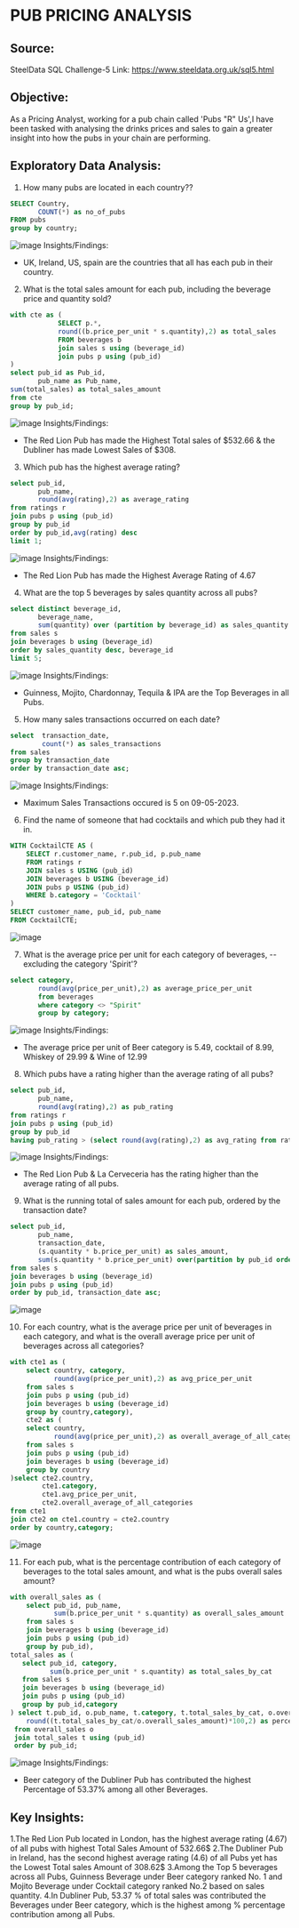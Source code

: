 # PUB PRICING ANALYSIS 

## Source:
SteelData SQL Challenge-5 Link: https://www.steeldata.org.uk/sql5.html

## Objective:
As a Pricing Analyst, working for a pub chain called 'Pubs "R" Us',I have been tasked with analysing the drinks prices and sales to gain a greater insight into how the pubs in your chain are performing.

## Exploratory Data Analysis:
1. How many pubs are located in each country??
```sql
SELECT Country, 
	   COUNT(*) as no_of_pubs
FROM pubs
group by country;
```
![image](https://github.com/Aarthi-14/STEELDATA-SQL-CHALLENGE-5---PUB-PRICING-ANALYSIS-/assets/147639053/ce279665-a471-4c9c-85b2-2a9f45aa521c)
Insights/Findings:
* UK, Ireland, US, spain are the countries that all has each pub in their country.
  
2. What is the total sales amount for each pub, including the beverage price and quantity sold?
```sql
with cte as (
			SELECT p.*,
			round((b.price_per_unit * s.quantity),2) as total_sales
			FROM beverages b
			join sales s using (beverage_id)
			join pubs p using (pub_id)
)
select pub_id as Pub_id, 
	   pub_name as Pub_name,
sum(total_sales) as total_sales_amount
from cte
group by pub_id;
```
![image](https://github.com/Aarthi-14/STEELDATA-SQL-CHALLENGE-5---PUB-PRICING-ANALYSIS-/assets/147639053/9cfaf297-23b0-4811-a26f-590055662bdc)
Insights/Findings:
* The Red Lion Pub has made the Highest Total sales of $532.66 & the Dubliner has made Lowest Sales of $308.
  
3. Which pub has the highest average rating?
```sql
select pub_id, 
	   pub_name, 
       round(avg(rating),2) as average_rating
from ratings r
join pubs p using (pub_id)
group by pub_id
order by pub_id,avg(rating) desc
limit 1;
```
![image](https://github.com/Aarthi-14/STEELDATA-SQL-CHALLENGE-5---PUB-PRICING-ANALYSIS-/assets/147639053/7cbf571d-dbba-4b89-a3e1-207e2f0fa018)
Insights/Findings:
* The Red Lion Pub has made the Highest Average Rating of 4.67

4. What are the top 5 beverages by sales quantity across all pubs?
```sql
select distinct beverage_id,
	   beverage_name,
       sum(quantity) over (partition by beverage_id) as sales_quantity
from sales s
join beverages b using (beverage_id)
order by sales_quantity desc, beverage_id
limit 5;
```
![image](https://github.com/Aarthi-14/STEELDATA-SQL-CHALLENGE-5---PUB-PRICING-ANALYSIS-/assets/147639053/b880571b-1794-485d-8e09-6357c77c73fb)
Insights/Findings:
* Guinness, Mojito, Chardonnay, Tequila & IPA are the Top Beverages in all Pubs.
  
5. How many sales transactions occurred on each date?
```sql
select  transaction_date,
		count(*) as sales_transactions
from sales
group by transaction_date
order by transaction_date asc;
```
![image](https://github.com/Aarthi-14/STEELDATA-SQL-CHALLENGE-5---PUB-PRICING-ANALYSIS-/assets/147639053/6de676d9-0361-4752-8218-4ec84c3a0f63)
Insights/Findings:
* Maximum Sales Transactions occured is 5 on 09-05-2023.
  
6. Find the name of someone that had cocktails and which pub they had it in.
```sql
WITH CocktailCTE AS (
    SELECT r.customer_name, r.pub_id, p.pub_name
    FROM ratings r
    JOIN sales s USING (pub_id)
    JOIN beverages b USING (beverage_id)
    JOIN pubs p USING (pub_id)
    WHERE b.category = 'Cocktail'
)
SELECT customer_name, pub_id, pub_name
FROM CocktailCTE;
```
![image](https://github.com/Aarthi-14/STEELDATA-SQL-CHALLENGE-5---PUB-PRICING-ANALYSIS-/assets/147639053/446fe683-a376-45d6-b733-250f00070740)

7. What is the average price per unit for each category of beverages,
--excluding the category 'Spirit'?
```sql
select category,
       round(avg(price_per_unit),2) as average_price_per_unit
       from beverages
       where category <> "Spirit"
       group by category;
```
![image](https://github.com/Aarthi-14/STEELDATA-SQL-CHALLENGE-5---PUB-PRICING-ANALYSIS-/assets/147639053/25646b7c-c78c-4982-8d01-d333f3bcd00a)
Insights/Findings:
* The average price per unit of Beer category is 5.49, cocktail of 8.99, Whiskey of 29.99 & Wine of 12.99 

8. Which pubs have a rating higher than the average rating of all pubs?
```sql
select pub_id,
	   pub_name, 
       round(avg(rating),2) as pub_rating
from ratings r 
join pubs p using (pub_id)
group by pub_id
having pub_rating > (select round(avg(rating),2) as avg_rating from ratings);
```
![image](https://github.com/Aarthi-14/STEELDATA-SQL-CHALLENGE-5---PUB-PRICING-ANALYSIS-/assets/147639053/9ea8b615-44b1-4a62-979b-7d40d601ee23)
Insights/Findings:
* The Red Lion Pub & La Cerveceria has the rating higher than the average rating of all pubs.
  
9. What is the running total of sales amount for each pub, ordered by the transaction date?
```sql
select pub_id,
	   pub_name,
       transaction_date,
       (s.quantity * b.price_per_unit) as sales_amount,
       sum(s.quantity * b.price_per_unit) over(partition by pub_id order by transaction_date) as running_total
from sales s
join beverages b using (beverage_id)
join pubs p using (pub_id)
order by pub_id, transaction_date asc;
```
![image](https://github.com/Aarthi-14/STEELDATA-SQL-CHALLENGE-5---PUB-PRICING-ANALYSIS-/assets/147639053/8f6d5c57-0562-4814-b688-fce7b5e0c023)

10. For each country, what is the average price per unit of beverages in each category, and what is the overall average price per unit of beverages 
across all categories?
```sql
with cte1 as (
	select country, category,
		   round(avg(price_per_unit),2) as avg_price_per_unit
	from sales s
	join pubs p using (pub_id)
	join beverages b using (beverage_id)
	group by country,category),
	cte2 as (
	select country,
		   round(avg(price_per_unit),2) as overall_average_of_all_categories
	from sales s
	join pubs p using (pub_id)
	join beverages b using (beverage_id)
	group by country
)select cte2.country,
		cte1.category,
        cte1.avg_price_per_unit,
        cte2.overall_average_of_all_categories
from cte1
join cte2 on cte1.country = cte2.country
order by country,category;
```
![image](https://github.com/Aarthi-14/STEELDATA-SQL-CHALLENGE-5---PUB-PRICING-ANALYSIS-/assets/147639053/2b3e56b8-9544-45a4-ab2d-6549bc1f4994)

11. For each pub, what is the percentage contribution of each category of 
beverages to the total sales amount, and what is the pubs overall sales amount?
```sql
with overall_sales as (
	select pub_id, pub_name,
		   sum(b.price_per_unit * s.quantity) as overall_sales_amount
	from sales s 
	join beverages b using (beverage_id)
	join pubs p using (pub_id)
	group by pub_id),
total_sales as (
   select pub_id, category,
		  sum(b.price_per_unit * s.quantity) as total_sales_by_cat
   from sales s 
   join beverages b using (beverage_id)
   join pubs p using (pub_id)
   group by pub_id,category
) select t.pub_id, o.pub_name, t.category, t.total_sales_by_cat, o.overall_sales_amount,
	round((t.total_sales_by_cat/o.overall_sales_amount)*100,2) as percentage_contribution
 from overall_sales o
 join total_sales t using (pub_id)
 order by pub_id;
```
![image](https://github.com/Aarthi-14/STEELDATA-SQL-CHALLENGE-5---PUB-PRICING-ANALYSIS-/assets/147639053/0829264e-06a2-449c-b2fd-245f0d325619)
Insights/Findings:
* Beer category of the Dubliner Pub has contributed the highest Percentage of 53.37% among all other Beverages.

## Key Insights:
1.The Red Lion Pub located in London, has the highest average rating (4.67) of all pubs with highest Total Sales Amount of 532.66$
2.The Dubliner Pub in Ireland, has the second highest average rating (4.6) of all Pubs yet has the Lowest Total sales Amount of 308.62$
3.Among the Top 5 beverages across all Pubs, Guinness Beverage under Beer category ranked No. 1 and Mojito Beverage under Cocktail category ranked No.2 based on sales quantity.
4.In Dubliner Pub, 53.37 % of total sales was contributed the Beverages under Beer category, which is the highest among % percentage contribution among all Pubs.


